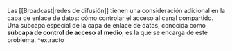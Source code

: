 Las [[Broadcast|redes de difusión]] tienen una consideración adicional en la capa de enlace de datos: cómo controlar el acceso al canal compartido. Una subcapa especial de la capa de enlace de datos, conocida como  **subcapa de control de acceso al medio**, es la que se encarga de este problema. ^extracto